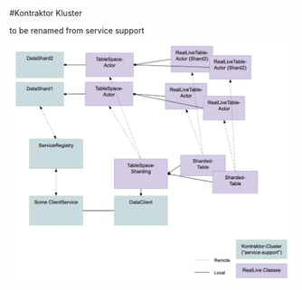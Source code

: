#Kontraktor Kluster

to be renamed from service support

![Real Live + Kontraktor Kluster](reminder.png?raw=true)